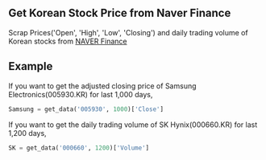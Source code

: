 ## Get Korean Stock Price from Naver Finance
Scrap Prices('Open', 'High', 'Low', 'Closing') and daily trading volume of Korean stocks from [NAVER Finance](https://finance.naver.com)


## Example
If you want to get the adjusted closing price of Samsung Electronics(005930.KR) for last 1,000 days,
  ```python
  Samsung = get_data('005930', 1000)['Close']
  ```
 
 If you want to get the daily trading volume of SK Hynix(000660.KR) for last 1,200 days,
  ```python
  SK = get_data('000660', 1200)['Volume']
  ```

